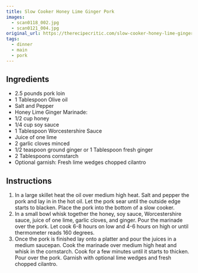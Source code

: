 ```yaml
---
title: Slow Cooker Honey Lime Ginger Pork
images:
  - scan0118_002.jpg
  - scan0121_004.jpg
original_url: https://therecipecritic.com/slow-cooker-honey-lime-ginger-pork/
tags:
  - dinner
  - main
  - pork
---
```


## Ingredients

* 2.5 pounds pork loin
* 1 Tablespoon Olive oil
* Salt and Pepper
* Honey Lime Ginger Marinade:
* 1/2 cup honey
* 1/4 cup soy sauce
* 1 Tablespoon Worcestershire Sauce
* Juice of one lime
* 2 garlic cloves minced
* 1/2 teaspoon ground ginger or 1 Tablespoon fresh ginger
* 2 Tablespoons cornstarch
* Optional garnish: Fresh lime wedges chopped cilantro

## Instructions

1. In a large skillet heat the oil over medium high heat. Salt and pepper the pork and lay in in the hot oil. Let the pork sear until the outside edge starts to blacken. Place the pork into the bottom of a slow cooker.
1. In a small bowl whisk together the honey, soy sauce, Worcestershire sauce, juice of one lime, garlic cloves, and ginger. Pour the marinade over the pork. Let cook 6-8 hours on low and 4-6 hours on high or until thermometer reads 160 degrees.
1. Once the pork is finished lay onto a platter and pour the juices in a medium saucepan. Cook the marinade over medium high heat and whisk in the cornstarch. Cook for a few minutes until it starts to thicken. Pour over the pork. Garnish with optional lime wedges and fresh chopped cilantro.